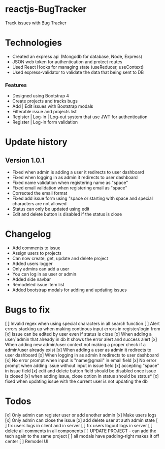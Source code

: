 # reactjs-BugTracker
Track issues with Bug Tracker

# Technologies
* Created an express api \(Mongodb for database, Node, Express\)
* JSON web token for authentication and protect routes
* Used React Hooks for managing state \(useReducer, useContext\)
* Used express-validator to validate the data that being sent to DB

### Features
* Designed using Bootstrap 4
* Create projects and tracks bugs
* Add | Edit issues with Bootstrap modals
* Filterable issue and projects list
* Register | Log-in | Log-out system that use JWT for authentication
* Register | Log-in form validation

# Update history
## Version 1.0.1
* Fixed when admin is adding a user it redirects to user dashboard
* Fixed when logging in as admin it redirects to user dashboard
* Fixed name validation when registering name as "space"
* Fixed email validation when registering email as "space"
* Corrected the email format
* Fixed add issue form using "space or starting with space and special characters are not allowed
* Status can only be updated using edit
* Edit and delete button is disabled if the status is close

# Changelog
* Add comments to issue
* Assign users to projects
* Can now create, get, update and delete project
* Added users logger
* Only admins can add a user
* You can log in as user or admin
* Added side navbar
* Remodeled issue item list
* Added bootstrap modals for adding and updating issues

# Bugs to fix
[ ] Invalid regex when using special characters in all search function
[ ] Alert errors stacking up when making continous input errors in register/login from
[x] Issue can be edited by user even if status is close
[x] When adding a user/ admin that already in db It shows the error alert and success alert
[x] When adding new admin/user context not making a proper check if a admin/user already exist
[x] When adding a user as admin it redirects to user dashboard
[x] When logging in as admin it redirects to user dashboard
[x] No error prompt when input is "name@gmail" in email field
[x] No error prompt when adding issue without input in issue field
[x] accepting "space" in issue field
[x] edit and delete button field should be disabled once issue is closed
[x] when adding issue, close option in status should be status*
[x] fixed when updating issue with the current user is not updating the db

# Todos
[x] Only admin can register user or add another admin
[x] Make users logs
[x] Only admin can close the issue
[x] add delete user at auth admin state
[ ] fix users logs in client and in server
[ ] fix users logout logs in server
[ ] delete all comments in all components
[ ] UPDATE PROJECT - can add the tech again to the same project
[ ] all modals have padding-right makes it off center
[ ] Remodel UI